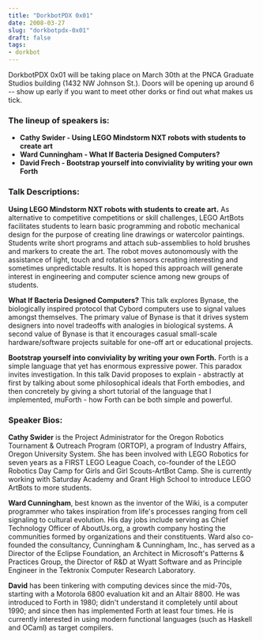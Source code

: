 ```yaml
---
title: "DorkbotPDX 0x01"
date: 2008-03-27
slug: "dorkbotpdx-0x01"
draft: false
tags:
- dorkbot
---
```

DorkbotPDX 0x01 will be taking place on March 30th at the PNCA Graduate Studios building (1432 NW Johnson St.). Doors will be opening up around 6 -- show up early if you want to meet other dorks or find out what makes us tick.

### The lineup of speakers is:

* **Cathy Swider - Using LEGO Mindstorm NXT robots with students to create art**
* **Ward Cunningham - What If Bacteria Designed Computers?**
* **David Frech - Bootstrap yourself into conviviality by writing your own Forth**

### Talk Descriptions:  

**Using LEGO Mindstorm NXT robots with students to create art.** As alternative to competitive competitions or skill challenges, LEGO ArtBots facilitates students to learn basic programming and robotic mechanical design for the purpose of creating line drawings or watercolor paintings. Students write short programs and attach sub-assemblies to hold brushes and markers to create the art. The robot moves autonomously with the assistance of light, touch and rotation sensors creating interesting and sometimes unpredictable results. It is hoped this approach will generate interest in engineering and computer science among new groups of students.  

**What If Bacteria Designed Computers?** This talk explores Bynase, the biologically inspired protocol that Cybord computers use to signal values amongst themselves. The primary value of Bynase is that it drives system designers into novel tradeoffs with analogies in biological systems. A second value of Bynase is that it encourages casual small-scale hardware/software projects suitable for one-off art or educational projects.  

**Bootstrap yourself into conviviality by writing your own Forth.** Forth is a simple language that yet has enormous expressive power. This paradox invites investigation. In this talk David proposes to explain - abstractly at first by talking about some philosophical ideals that Forth embodies, and then concretely by giving a short tutorial of the language that I implemented, muForth - how Forth can be both simple and powerful.  

### Speaker Bios:  

**Cathy Swider** is the Project Administrator for the Oregon Robotics Tournament & Outreach Program (ORTOP), a program of Industry Affairs, Oregon University System. She has been involved with LEGO Robotics for seven years as a FIRST LEGO League Coach, co-founder of the LEGO Robotics Day Camp for Girls and Girl Scouts-ArtBot Camp. She is currently working with Saturday Academy and Grant High School to introduce LEGO ArtBots to more students.  

**Ward Cunningham**, best known as the inventor of the Wiki, is a computer programmer who takes inspiration from life's processes ranging from cell signaling to cultural evolution. His day jobs include serving as Chief Technology Officer of AboutUs.org, a growth company hosting the communities formed by organizations and their constituents. Ward also co-founded the consultancy, Cunningham & Cunningham, Inc., has served as a Director of the Eclipse Foundation, an Architect in Microsoft's Patterns & Practices Group, the Director of R&D at Wyatt Software and as Principle Engineer in the Tektronix Computer Research Laboratory.  

**David** has been tinkering with computing devices since the mid-70s, starting with a Motorola 6800 evaluation kit and an Altair 8800. He was introduced to Forth in 1980; didn't understand it completely until about 1990; and since then has implemented Forth at least four times. He is currently interested in using modern functional languages (such as Haskell and OCaml) as target compilers.
